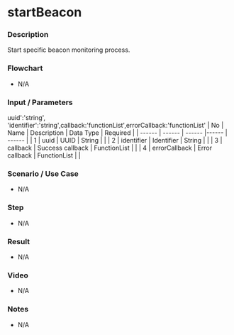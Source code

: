 # startBeacon

### Description

Start specific beacon monitoring process.

### Flowchart

- N/A

<!--![Flowchart](componentValue-flowchart.png?raw=true)-->

### Input / Parameters
uuid':'string', 'identifier':'string',callback:'functionList',errorCallback:'functionList'
| No | Name | Description | Data Type | Required |
| ------ | ------ | ------ |------ | ------ |
| 1 | uuid | UUID | String |   |
| 2 | identifier | Identifier | String |  | 
| 3 | callback | Success callback | FunctionList |  | 
| 4 | errorCallback | Error callback | FunctionList |  | 

### Scenario / Use Case

- N/A

### Step

- N/A

### Result

- N/A

### Video

- N/A

### Notes

- N/A